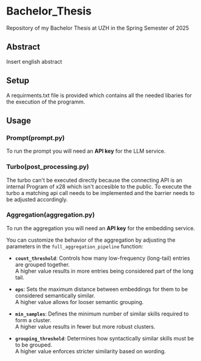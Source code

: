 # Bachelor_Thesis
Repository of my Bachelor Thesis at UZH in the Spring Semester of 2025

## Abstract
Insert english abstract

## Setup 
A requirments.txt file is provided which contains all the needed libaries for the execution of the programm.

## Usage

### Prompt(prompt.py)
To run the prompt you will need an **API key** for the LLM service. 

### Turbo(post_processing.py)
The turbo can't be executed directly because the connecting API is an internal Program of x28 which isn't accesible to the public. To execute the turbo a matching api call needs to be implemented and the barrier needs to be adjusted accordingly. 

### Aggregation(aggregation.py)
To run the aggregation you will need an **API key** for the embedding service.

You can customize the behavior of the aggregation by adjusting the parameters in the `full_aggregation_pipeline` function:

- **`count_threshold`**: Controls how many low-frequency (long-tail) entries are grouped together.  
  A higher value results in more entries being considered part of the long tail.

- **`eps`**: Sets the maximum distance between embeddings for them to be considered semantically similar.  
  A higher value allows for looser semantic grouping.

- **`min_samples`**: Defines the minimum number of similar skills required to form a cluster.  
  A higher value results in fewer but more robust clusters.

- **`grouping_threshold`**: Determines how syntactically similar skills must be to be grouped.  
  A higher value enforces stricter similarity based on wording.